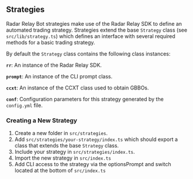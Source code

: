 ## Strategies

Radar Relay Bot strategies make use of the Radar Relay SDK to define an automated trading strategy. Strategies extend the base `Strategy` class (see `src/lib/strategy.ts`) which defines an interface with several required methods for a basic trading strategy.

By default the `Strategy` class contains the following class instances:

**`rr`**: An instance of the Radar Relay SDK.

**`prompt`**: An instance of the CLI prompt class.

**`ccxt`**: An instance of the CCXT class used to obtain GBBOs.

**`conf`**: Configuration parameters for this strategy generated by the `config.yml` file.

### Creating a New Strategy

1. Create a new folder in `src/strategies`.
2. Add `src/strategies/your-strategy/index.ts` which should export a class that extends the base `Strategy` class.
3. Include your strategy in `src/strategies/index.ts`.
4. Import the new strategy in `src/index.ts`
5. Add CLI access to the strategy via the optionsPrompt and switch located at the bottom of `src/index.ts`